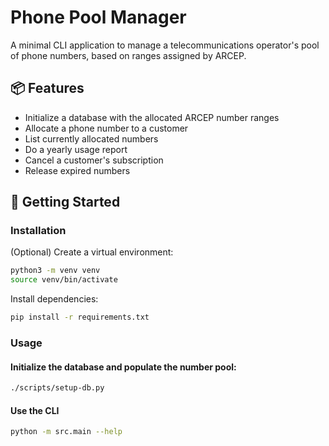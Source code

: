 # Phone Pool Manager

A minimal CLI application to manage a telecommunications operator's pool of phone numbers, based on ranges assigned by ARCEP.

## 📦 Features

- Initialize a database with the allocated ARCEP number ranges
- Allocate a phone number to a customer
- List currently allocated numbers
- Do a yearly usage report
- Cancel a customer's subscription
- Release expired numbers

## 🚀 Getting Started

### Installation

(Optional) Create a virtual environment:

```bash
python3 -m venv venv
source venv/bin/activate
```

Install dependencies:

```bash
pip install -r requirements.txt
```

### Usage

#### Initialize the database and populate the number pool:

```bash
./scripts/setup-db.py
```

#### Use the CLI

```bash
python -m src.main --help
```
